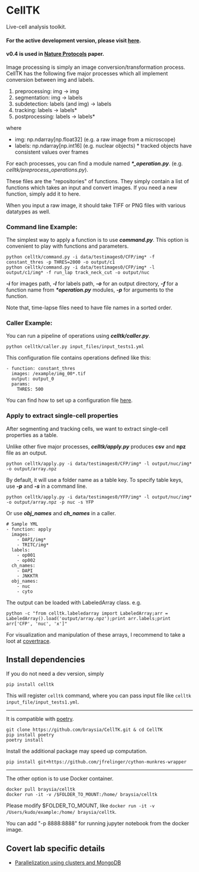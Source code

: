 # CellTK

Live-cell analysis toolkit.
#### For the active development version, please visit [here](https://github.com/braysia/CellTK).
#### v0.4 is used in [Nature Protocols](https://www.ncbi.nlm.nih.gov/pubmed/29266096) paper.


Image processing is simply an image conversion/transformation process.
CellTK has the following five major processes which all implement conversion between img and labels.

1. preprocessing:   img -> img
2. segmentation:   img -> labels
3. subdetection: labels (and img) -> labels
4. tracking: labels -> labels*
5. postprocessing: labels -> labels*

where
- img: np.ndarray[np.float32] (e.g. a raw image from a microscope)
- labels: np.ndarray[np.int16] (e.g. nuclear objects)
\* tracked objects have consistent values over frames

For each processes, you can find a module named ___\*\_operation.py___. (e.g. _celltk/preprocess_operations.py_).

These files are the "repositories" of functions.
They simply contain a list of functions which takes an input and convert images. If you need a new function, simply add it to here.


When you input a raw image, it should take TIFF or PNG files with various datatypes as well.

### Command line Example:
The simplest way to apply a function is to use ___command.py___.
This option is convenient to play with functions and parameters.


```
python celltk/command.py -i data/testimages0/CFP/img* -f constant_thres -p THRES=2000 -o output/c1
python celltk/command.py -i data/testimages0/CFP/img* -l output/c1/img* -f run_lap track_neck_cut -o output/nuc
```

___-i___ for images path, ___-l___ for labels path, ___-o___ for an output directory, ___-f___ for a function name from ___*operation.py___ modules, ___-p___ for arguments to the function.

Note that, time-lapse files need to have file names in a sorted order.


### Caller Example:
You can run a pipeline of operations using ___celltk/caller.py___.

```
python celltk/caller.py input_files/input_tests1.yml
```

This configuration file contains operations defined like this:
```
- function: constant_thres
  images: /example/img_00*.tif
  output: output_0
  params:
    THRES: 500
```

You can find how to set up a configuration file [here](doc/CONFIGURE_YML.md).

### Apply to extract single-cell properties
After segmenting and tracking cells, we want to extract single-cell properties as a table.

Unlike other five major processes, ___celltk/apply.py___ produces __csv__ and __npz__ file as an output.

```
python celltk/apply.py -i data/testimages0/CFP/img* -l output/nuc/img* -o output/array.npz
```
By default, it will use a folder name as a table key.
To specify table keys, use ___-p___ and ___-s___ in a command line.
```
python celltk/apply.py -i data/testimages0/YFP/img* -l output/nuc/img* -o output/array.npz -p nuc -s YFP
```

Or use ___obj\_names___ and ___ch\_names___ in a caller.
```
# Sample YML
- function: apply
  images:
    - DAPI/img*
    - TRITC/img*
  labels:
    - op001
    - op002
  ch_names:
    - DAPI
    - JNKKTR
  obj_names:
    - nuc
    - cyto
```


The output can be loaded with LabeledArray class.
e.g.
```
python -c "from celltk.labeledarray import LabeledArray;arr = LabeledArray().load('output/array.npz');print arr.labels;print arr['CFP', 'nuc', 'x']"
```

For visualization and manipulation of these arrays, I recommend to take a loot at [covertrace](https://github.com/braysia/covertrace).


## Install dependencies


If you do not need a dev version, simply
```
pip install celltk
```
This will register `celltk` command, where you can pass input file like `celltk input_file/input_tests1.yml`.
___________________________

It is compatible with [poetry](https://github.com/sdispater/poetry).
```
git clone https://github.com/braysia/CellTK.git & cd CellTK
pip install poetry
poetry install
```
Install the additional package may speed up computation.
```
pip install git+https://github.com/jfrelinger/cython-munkres-wrapper
```
_________

The other option is to use Docker container.
```
docker pull braysia/celltk
docker run -it -v /$FOLDER_TO_MOUNT:/home/ braysia/celltk
```
Please modify $FOLDER_TO_MOUNT, like `docker run -it -v /Users/kudo/example:/home/ braysia/celltk`.

You can add "-p 8888:8888" for running jupyter notebook from the docker image.

## Covert lab specific details
- [Parallelization using clusters and MongoDB](fireworks/README_FIREWORKS.md)

